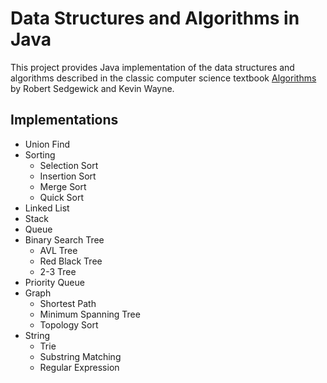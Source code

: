# Data Structures and Algorithms in Java

This project provides Java implementation of the data structures and algorithms
described in the classic computer science textbook [Algorithms][1] by Robert Sedgewick
and Kevin Wayne.

## Implementations

- Union Find
- Sorting
  - Selection Sort
  - Insertion Sort
  - Merge Sort
  - Quick Sort
- Linked List
- Stack
- Queue
- Binary Search Tree
  - AVL Tree
  - Red Black Tree
  - 2-3 Tree
- Priority Queue
- Graph
  - Shortest Path
  - Minimum Spanning Tree
  - Topology Sort
- String
  - Trie
  - Substring Matching
  - Regular Expression

[1]: https://algs4.cs.princeton.edu/home/